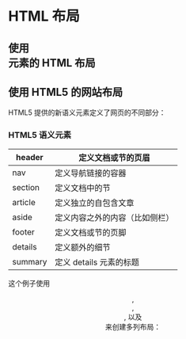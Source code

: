 # HTML 布局

## 使用 <div> 元素的 HTML 布局



## 使用 HTML5 的网站布局

HTML5 提供的新语义元素定义了网页的不同部分：

### HTML5 语义元素

| header  | 定义文档或节的页眉             |
| ------- | ------------------------------ |
| nav     | 定义导航链接的容器             |
| section | 定义文档中的节                 |
| article | 定义独立的自包含文章           |
| aside   | 定义内容之外的内容（比如侧栏） |
| footer  | 定义文档或节的页脚             |
| details | 定义额外的细节                 |
| summary | 定义 details 元素的标题        |

这个例子使用 <header>, <nav>, <section>, 以及 <footer> 来创建多列布局：

